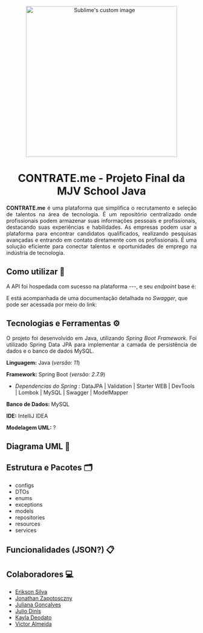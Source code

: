 <p align="center">
  <img src="https://github.com/juuwes/mjv-java-school/assets/93749428/2717ad8f-53e4-47e5-9425-72f2fc1bfbb0" alt="Sublime's custom image" width="400"/>
</p>

<h1 align="center">CONTRATE.me - Projeto Final da MJV School Java</h1>

<p align="justify"> <b>CONTRATE.me</b> é uma plataforma que simplifica o recrutamento e seleção de talentos na área de tecnologia. É um repositório centralizado onde profissionais podem armazenar suas informações pessoais e profissionais, destacando suas experiências e habilidades. As empresas podem usar a plataforma para encontrar candidatos qualificados, realizando pesquisas avançadas e entrando em contato diretamente com os profissionais. É uma solução eficiente para conectar talentos e oportunidades de emprego na indústria de tecnologia. </p>

## Como utilizar 🚀

A API foi hospedada com sucesso na plataforma ---, e seu <i>endpoint</i> base é:


E está acompanhada de uma documentação detalhada no <i>Swagger</i>, que pode ser acessada por meio do link: 

## Tecnologias e Ferramentas ⚙️

<p align="justify"> O projeto foi desenvolvido em Java, utilizando <i>Spring Boot Framework</i>. Foi utilizado Spring Data JPA para implementar a camada de persistência de dados e o banco de dados MySQL.

**Linguagem:** Java (<i>versão: 11</i>)

**Framework:** Spring Boot (<i>versão: 2.7.9</i>)
      
- <i>Dependencias do Spring</i> : DataJPA | Validation |  Starter WEB | DevTools | Lombok | MySQL | Swagger | ModelMapper

**Banco de Dados:** MySQL

**IDE:** IntelliJ IDEA

**Modelagem UML:** ?
</p>

## Diagrama UML 📝

## Estrutura e Pacotes 🗂️

- configs
- DTOs
- enums
- exceptions
- models
- repositories
- resources
- services

## Funcionalidades (JSON?) 📋

## Colaboradores 💻

- <a href="https://github.com/EriksonsSilva"> Erikson Silva </a>
- <a href="https://github.com/JonathanZapotosczny"> Jonathan Zapotosczny </a>
- <a href="https://github.com/Juuwes"> Juliana Gonçalves </a>
- <a href="https://github.com/JulioDinis"> Julio Dinis </a>
- <a href="https://github.com/KaylaDeodato"> Kayla Deodato </a>
- <a href="https://github.com/VictorAlmeida98"> Victor Almeida </a>
